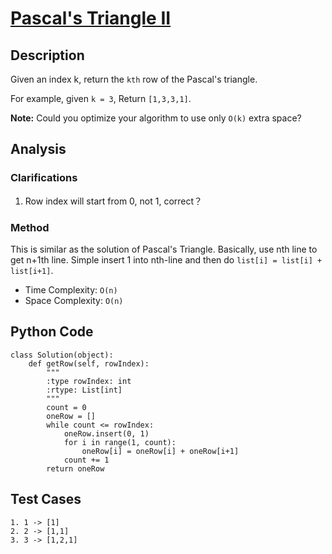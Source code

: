 # [Pascal's Triangle II](https://leetcode.com/problems/pascals-triangle-ii/)

## Description
Given an index k, return the `kth` row of the Pascal's triangle.

For example, given `k = 3`,
Return `[1,3,3,1]`.

**Note:** Could you optimize your algorithm to use only `O(k)` extra space?
## Analysis
### Clarifications
1. Row index will start from 0, not 1, correct？

### Method
This is similar as the solution of Pascal's Triangle. Basically, use nth line to get n+1th line. Simple insert 1 into nth-line and then do `list[i] = list[i] + list[i+1]`.

* Time Complexity: `O(n)`
* Space Complexity: `O(n)`

## Python Code
~~~
class Solution(object):
    def getRow(self, rowIndex):
        """
        :type rowIndex: int
        :rtype: List[int]
        """
        count = 0
        oneRow = []
        while count <= rowIndex:
            oneRow.insert(0, 1)
            for i in range(1, count):
                oneRow[i] = oneRow[i] + oneRow[i+1]
            count += 1
        return oneRow
~~~
## Test Cases
~~~
1. 1 -> [1]
2. 2 -> [1,1]
3. 3 -> [1,2,1]
~~~